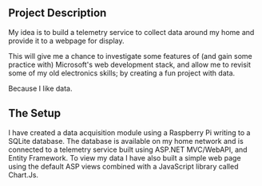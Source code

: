 ## Project Description ##


My idea is to build a telemetry service to collect data around my home and provide it to a webpage for display.

This will give me a chance to investigate some features of (and gain some practice with) Microsoft's web development stack, and allow me to revisit some of my old electronics skills; by creating a fun project with data. 

Because I like data.

## The Setup ##

I have created a data acquisition module using a Raspberry Pi writing to a SQLite database. The database is available on my home network and is connected to a telemetry service built using ASP.NET MVC/WebAPI, and Entity Framework. To view my data I have also built a simple web page using the default ASP views combined with a JavaScript library called Chart.Js.
